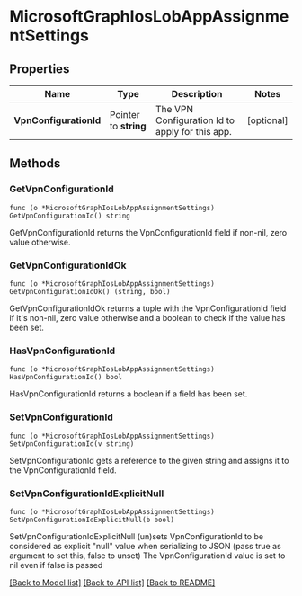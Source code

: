 # MicrosoftGraphIosLobAppAssignmentSettings

## Properties

Name | Type | Description | Notes
------------ | ------------- | ------------- | -------------
**VpnConfigurationId** | Pointer to **string** | The VPN Configuration Id to apply for this app. | [optional] 

## Methods

### GetVpnConfigurationId

`func (o *MicrosoftGraphIosLobAppAssignmentSettings) GetVpnConfigurationId() string`

GetVpnConfigurationId returns the VpnConfigurationId field if non-nil, zero value otherwise.

### GetVpnConfigurationIdOk

`func (o *MicrosoftGraphIosLobAppAssignmentSettings) GetVpnConfigurationIdOk() (string, bool)`

GetVpnConfigurationIdOk returns a tuple with the VpnConfigurationId field if it's non-nil, zero value otherwise
and a boolean to check if the value has been set.

### HasVpnConfigurationId

`func (o *MicrosoftGraphIosLobAppAssignmentSettings) HasVpnConfigurationId() bool`

HasVpnConfigurationId returns a boolean if a field has been set.

### SetVpnConfigurationId

`func (o *MicrosoftGraphIosLobAppAssignmentSettings) SetVpnConfigurationId(v string)`

SetVpnConfigurationId gets a reference to the given string and assigns it to the VpnConfigurationId field.

### SetVpnConfigurationIdExplicitNull

`func (o *MicrosoftGraphIosLobAppAssignmentSettings) SetVpnConfigurationIdExplicitNull(b bool)`

SetVpnConfigurationIdExplicitNull (un)sets VpnConfigurationId to be considered as explicit "null" value
when serializing to JSON (pass true as argument to set this, false to unset)
The VpnConfigurationId value is set to nil even if false is passed

[[Back to Model list]](../README.md#documentation-for-models) [[Back to API list]](../README.md#documentation-for-api-endpoints) [[Back to README]](../README.md)


